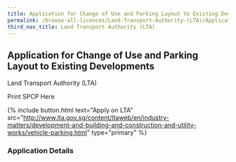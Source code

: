```yaml
---
title: Application for Change of Use and Parking Layout to Existing Developments
permalink: /browse-all-licences/Land-Transport-Authority-(LTA)/Application-for-Change-of-Use-and-Parking-Layout-to-Existing-Developments
third_nav_title: Land Transport Authority (LTA)
---
```


## Application for Change of Use and Parking Layout to Existing Developments

Land Transport Authority (LTA)

Print SPCP Here


{% include button.html text="Apply on LTA" src="http://www.lta.gov.sg/content/ltaweb/en/industry-matters/development-and-building-and-construction-and-utility-works/vehicle-parking.html" type="primary" %}

### Application Details

